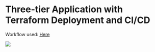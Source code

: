 # Three-tier Application with Terraform Deployment and CI/CD

Workflow used: [Here](./.github/workflows/3t-deploy.yml)

![](https://ali-aljaffer-devops-labs.s3.me-south-1.amazonaws.com/w5d3/w5d3-lab-extra.png)
